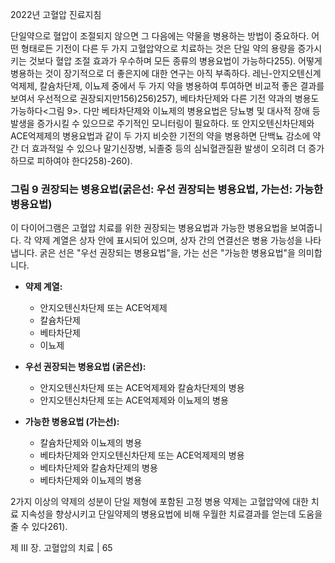 2022년 고혈압 진료지침

단일약으로 혈압이 조절되지 않으면 그 다음에는 약물을 병용하는 방법이 중요하다. 어떤 형태로든 기전이 다른 두 가지 고혈압약으로 치료하는 것은 단일 약의 용량을 증가시키는 것보다 혈압 조절 효과가 우수하며 모든 종류의 병용요법이 가능하다255). 어떻게 병용하는 것이 장기적으로 더 좋은지에 대한 연구는 아직 부족하다. 레닌-안지오텐신계 억제제, 칼슘차단제, 이뇨제 중에서 두 가지 약을 병용하여 투여하면 비교적 좋은 결과를 보여서 우선적으로 권장되지만156)256)257), 베타차단제와 다른 기전 약과의 병용도 가능하다<그림 9>. 다만 베타차단제와 이뇨제의 병용요법은 당뇨병 및 대사적 장애 등 발생을 증가시킬 수 있으므로 주기적인 모니터링이 필요하다. 또 안지오텐신차단제와 ACE억제제의 병용요법과 같이 두 가지 비슷한 기전의 약을 병용하면 단백뇨 감소에 약간 더 효과적일 수 있으나 말기신장병, 뇌졸중 등의 심뇌혈관질환 발생이 오히려 더 증가하므로 피하여야 한다258)-260).

### 그림 9 권장되는 병용요법(굵은선: 우선 권장되는 병용요법, 가는선: 가능한 병용요법)

이 다이어그램은 고혈압 치료를 위한 권장되는 병용요법과 가능한 병용요법을 보여줍니다. 각 약제 계열은 상자 안에 표시되어 있으며, 상자 간의 연결선은 병용 가능성을 나타냅니다. 굵은 선은 "우선 권장되는 병용요법"을, 가는 선은 "가능한 병용요법"을 의미합니다.

*   **약제 계열:**
    *   안지오텐신차단제 또는 ACE억제제
    *   칼슘차단제
    *   베타차단제
    *   이뇨제

*   **우선 권장되는 병용요법 (굵은선):**
    *   안지오텐신차단제 또는 ACE억제제와 칼슘차단제의 병용
    *   안지오텐신차단제 또는 ACE억제제와 이뇨제의 병용

*   **가능한 병용요법 (가는선):**
    *   칼슘차단제와 이뇨제의 병용
    *   베타차단제와 안지오텐신차단제 또는 ACE억제제의 병용
    *   베타차단제와 칼슘차단제의 병용
    *   베타차단제와 이뇨제의 병용

2가지 이상의 약제의 성분이 단일 제형에 포함된 고정 병용 약제는 고혈압약에 대한 치료 지속성을 향상시키고 단일약제의 병용요법에 비해 우월한 치료결과를 얻는데 도움을 줄 수 있다261).

제 III 장. 고혈압의 치료 | <PAGE>65